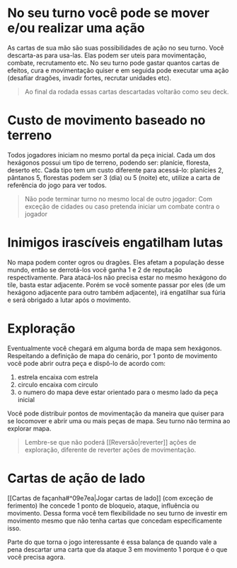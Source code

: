 # No seu turno você pode se mover e/ou realizar uma ação
As cartas de sua mão são suas possibilidades de ação no seu turno. Você descarta-as para usa-las. Elas podem ser uteis para movimentação, combate, recrutamento etc. No seu turno pode gastar quantos cartas de efeitos, cura e movimentação quiser e em seguida pode executar uma ação (desafiar dragões, invadir fortes, recrutar unidades etc).

> Ao final da rodada essas cartas descartadas voltarão como seu deck.

# Custo de movimento baseado no terreno
Todos jogadores iniciam no mesmo portal da peça inicial. Cada um dos hexágonos possui um tipo de terreno, podendo ser: planície, floresta, deserto etc. Cada tipo tem um custo diferente para acessá-lo: planícies 2, pântanos 5, florestas podem ser 3 (dia) ou 5 (noite) etc, utilize a carta de referência do jogo para ver todos.

> Não pode terminar turno no mesmo local de outro jogador: Com exceção de cidades ou caso pretenda iniciar um combate contra o jogador

# Inimigos irascíveis engatilham lutas
No mapa podem conter ogros ou dragões. Eles afetam a população desse mundo, então se derrotá-los você ganha 1 e 2 de reputação respectivamente. Para atacá-los não precisa estar no mesmo hexágono do tile, basta estar adjacente. Porém se você somente passar por eles (de um hexágono adjacente para outro também adjacente), irá engatilhar sua fúria e será obrigado a lutar após o movimento.

# Exploração
Eventualmente você chegará em alguma borda de mapa sem hexágonos. Respeitando a definição de mapa do cenário, por 1 ponto de movimento você pode abrir outra peça e dispô-lo de acordo com:
1) estrela encaixa com estrela
2) circulo encaixa com circulo
3) o numero do mapa deve estar orientado para o mesmo lado da peça inicial

Você pode distribuir pontos de movimentação da maneira que quiser para se locomover e abrir uma ou mais peças de mapa. Seu turno não termina ao explorar mapa.

> Lembre-se que não poderá [[Reversão|reverter]] ações de exploração, diferente de reverter ações de movimentação.

# Cartas de ação de lado
[[Cartas de façanha#^09e7ea|Jogar cartas de lado]] (com exceção de ferimento) lhe concede 1 ponto de bloqueio, ataque, influência ou movimento. Dessa forma você tem flexibilidade no seu turno de investir em movimento mesmo que não tenha cartas que concedam especificamente isso.

Parte do que torna o jogo interessante é essa balança de quando vale a pena descartar uma carta que da ataque 3 em movimento 1 porque é o que você precisa agora.
